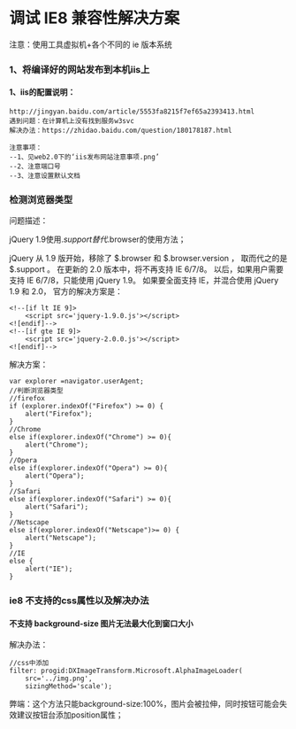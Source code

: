 # 调试 IE8 兼容性解决方案

注意：使用工具虚拟机+各个不同的 ie 版本系统

### 1、将编译好的网站发布到本机iis上
#### 1、iis的配置说明：
    http://jingyan.baidu.com/article/5553fa8215f7ef65a2393413.html
    遇到问题：在计算机上没有找到服务w3svc
    解决办法：https://zhidao.baidu.com/question/180178187.html

    注意事项：
    --1、见web2.0下的‘iis发布网站注意事项.png’
    --2、注意端口号
    --3、注意设置默认文档

### 检测浏览器类型

问题描述：

jQuery 1.9使用$.support替代$.browser的使用方法；

jQuery 从 1.9 版开始，移除了 $.browser 和 $.browser.version ， 取而代之的是 $.support 。 在更新的 2.0 版本中，将不再支持 IE 6/7/8。 以后，如果用户需要支持 IE 6/7/8，只能使用 jQuery 1.9。 如果要全面支持 IE，并混合使用 jQuery 1.9 和 2.0， 官方的解决方案是：


    <!--[if lt IE 9]>
        <script src='jquery-1.9.0.js'></script>
    <![endif]-->
    <!--[if gte IE 9]>
        <script src='jquery-2.0.0.js'></script>
    <![endif]-->

解决方案：

    var explorer =navigator.userAgent;
    //判断浏览器类型
    //firefox
    if (explorer.indexOf("Firefox") >= 0) {
        alert("Firefox");
    }
    //Chrome
    else if(explorer.indexOf("Chrome") >= 0){
        alert("Chrome");
    }
    //Opera
    else if(explorer.indexOf("Opera") >= 0){
        alert("Opera");
    }
    //Safari
    else if(explorer.indexOf("Safari") >= 0){
        alert("Safari");
    }
    //Netscape
    else if(explorer.indexOf("Netscape")>= 0) {
        alert("Netscape");
    }
    //IE
    else {
        alert("IE");
    }


### ie8 不支持的css属性以及解决办法

#### 不支持 background-size 图片无法最大化到窗口大小

解决办法：


    //css中添加
    filter: progid:DXImageTransform.Microsoft.AlphaImageLoader(
        src='../img.png',
        sizingMethod='scale');

弊端：这个方法只能background-size:100%，图片会被拉伸，同时按钮可能会失效建议按钮台添加position属性；
